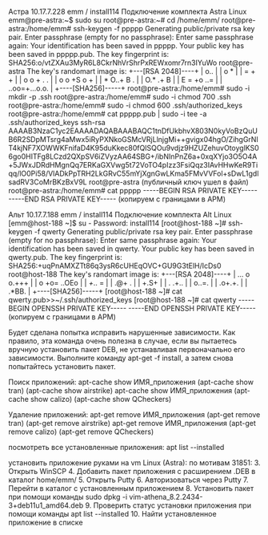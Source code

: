Астра
10.17.7.228
emm / install114
Подключение комплекта Astra Linux
emm@pre-astra:~$ sudo su
root@pre-astra:~# cd /home/emm/
root@pre-astra:/home/emm# ssh-keygen -f ppppp
Generating public/private rsa key pair.
Enter passphrase (empty for no passphrase):
Enter same passphrase again:
Your identification has been saved in ppppp.
Your public key has been saved in ppppp.pub.
The key fingerprint is:
SHA256:o/vtZXAu3MyR6L8CkrNhVrShrPxREWxomr7rn3IYuWo root@pre-astra
The key's randomart image is:
+---[RSA 2048]----+
|       o..       |
|      o *        |
|     = + +       |
|    o o +  . .   |
|   o o +S o +    |
|    * O..+ B .   |
|     O.* .+ B    |
|  E = +o ..=     |
| ..oo=+...o.o.   |
+----[SHA256]-----+
root@pre-astra:/home/emm# sudo -i mkdir -p .ssh
root@pre-astra:/home/emm# sudo -i chmod 700 .ssh
root@pre-astra:/home/emm# sudo -i chmod 600 .ssh/authorized_keys
root@pre-astra:/home/emm# cat ppppp.pub | sudo -i tee -a .ssh/authorized_keys
ssh-rsa AAAAB3NzaC1yc2EAAAADAQABAAABAQC1tnDfUkbhvX803N0kyVoBzQuUB6R2SDpMTsrg4aMwx5iRyPXNkoGSMcVRjLlnjgMi++gvigx04hgO/ZihgGrNlT4kjNF7XOWWKFnifaD4K95duKkec80fQISQOu9vdjz9HZUZehuvOtoyglKS06go0HITFg8LCzd2QXpSV6iZVyzAA64SBG+/ibNInPnZ6a+0xqXYjo3O5O4A+5JWxJDRdHMgnQq7ERKaGXVwg5t72VoTO4pIzz3FsiQqz3IAvHHwKeR9Tiqq/lO0Pi58/VlADkPpTRH2LkGRvC55mYjXgnGwLKma5FMvVVFol+sDwL1gdlsadRV3CoMrBKzBxV9L root@pre-astra
(публичный ключ ушел в файл)
root@pre-astra:/home/emm# cat ppppp
-----BEGIN RSA PRIVATE KEY-----
-----END RSA PRIVATE KEY-----
(копируем с границами в АРМ)



Альт
10.17.7.188
emm / install114
Подключение комплекта Alt Linux
[emm@host-188 ~]$ su -
Password: install114
[root@host-188 ~]# ssh-keygen -f qwerty
Generating public/private rsa key pair.
Enter passphrase (empty for no passphrase):
Enter same passphrase again:
Your identification has been saved in qwerty.
Your public key has been saved in qwerty.pub.
The key fingerprint is:
SHA256:+uqPnAMXZTt86q3ysR6cUHEqOVC+GU9G3tElH/IcDs0 root@host-188
The key's randomart image is:
+---[RSA 2048]----+
|    ... o o.+++  |
|     o +o= ..OEo |
|      *+*..   =  |
|      .@+ .      |
|      +.S+       |
|    . .+..       |
|     o..=.       |
|     .o+.+.      |
|     .*BB.       |
+----[SHA256]-----+
[root@host-188 ~]# cat qwerty.pub>>~/.ssh/authorized_keys
[root@host-188 ~]# cat qwerty
-----BEGIN OPENSSH PRIVATE KEY-----
-----END OPENSSH PRIVATE KEY-----
(копируем с границами в АРМ)


Будет сделана попытка исправить нарушенные зависимости. 
Как правило, эта команда очень полезна в случае, если вы пытаетесь вручную установить пакет DEB,
не устанавливая первоначально его зависимости. Выполните команду apt-get -f install, 
а затем снова попытайтесь установить пакет.

Поиск приложений:
apt-cache show ИМЯ_приложения (apt-cache show tran) (apt-cache show airstrike)
apt-cache show ИМЯ_приложения (apt-cache show calizo) (apt-cache show QCheckers)


Удаление приложений:
apt-get remove ИМЯ_приложения (apt-get remove tran) (apt-get remove airstrike)
apt-get remove ИМЯ_приложения (apt-get remove calizo) (apt-get remove QCheckers)


посмотреть все установленные приложения: apt list --installed


установить приложение руками на vm Linux (Astra):
по мотивам 31851:
3. Открыть WinSCP
4. Добавить пакет приложения с расширением .DEB в каталог home/emm/
5. Открыть Putty
6. Авторизоваться через Putty
7. Перейти в каталог с установленным приложением
8. Установить пакет при помощи команды sudo dpkg -i  vim-athena_8.2.2434-3+deb11u1_amd64.deb
9. Проверить статус установки приложения при помощи команды apt list --installed
10. Найти установленное приложение в списке
